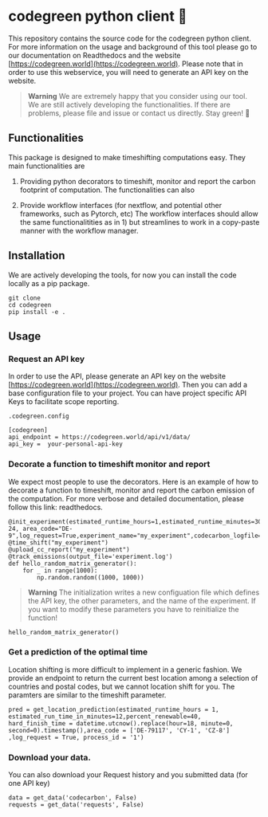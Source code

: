 # codegreen python client :seedling:
This repository contains the source code for the codegreen python client. For more information on the usage and background of this tool please go to our documentation on Readthedocs and the website [https://codegreen.world](https://codegreen.world). Please note that in order to use this webservice, you will need to generate an API key on the website.

> **Warning**
> We are extremely happy that you consider using our tool. We are still actively developing the functionalities. If there are problems, please file and issue or contact us directly. Stay green! :seedling:

##
## Functionalities
This package is designed to make timeshifting computations easy. They main functionalities are
1. Providing python decorators to timeshift, monitor and report the carbon footprint of computation. The functionalities can also 

2. Provide workflow interfaces (for nextflow, and potential other frameworks, such as Pytorch, etc)
The workflow interfaces should allow the same functionalitities as in 1) but streamlines to work in a copy-paste manner with the workflow manager.

## Installation

We are actively developing the tools, for now you can install the code locally as a pip package.
```
git clone
cd codegreen
pip install -e .
```
## Usage
### Request an API key
In order to use the API, please generate an API key on the website [https://codegreen.world](https://codegreen.world).  Then you can add a base configuration file to your project. You can have project specific API Keys to facilitate scope reporting.

```.codegreen.config```
```
[codegreen]
api_endpoint = https://codegreen.world/api/v1/data/
api_key =  your-personal-api-key
```

### Decorate a function to timeshift monitor and report
We expect most people to use the decorators. Here is an example of how to decorate a function to timeshift, monitor and report the carbon emission of the computation.
For more verbose and detailed documentation, please follow this link: readthedocs.

```
@init_experiment(estimated_runtime_hours=1,estimated_runtime_minutes=30,percent_renewable=40,allowed_delay_hours= 24, area_code="DE-9",log_request=True,experiment_name="my_experiment",codecarbon_logfile="experiment.log",nextflow_logfile="nextflow.log",overwrite=True)
@time_shift("my_experiment")
@upload_cc_report("my_experiment")
@track_emissions(output_file='experiment.log')
def hello_random_matrix_generator():
    for _ in range(1000):
        np.random.random((1000, 1000))

```
> **Warning**
> The initialization writes a new configuation file which defines the API key, the other parameters, and the name of the experiment. If you want to modify these parameters you have to reinitialize the function!
```
hello_random_matrix_generator()
```

### Get a prediction of the optimal time
Location shifting is more difficult to implement in a generic fashion. We provide an endpoint to return the current best location among a selection of countries and postal codes, but we cannot location shift for you. The paramters are similar to the timeshift parameter.
```
pred = get_location_prediction(estimated_runtime_hours = 1, estimated_run_time_in_minutes=12,percent_renewable=40, hard_finish_time = datetime.utcnow().replace(hour=18, minute=0, second=0).timestamp(),area_code = ['DE-79117', 'CY-1', 'CZ-8'] ,log_request = True, process_id = '1')

```

### Download your data.
You can also download your Request history and you submitted data (for one API key)

```
data = get_data('codecarbon', False)
requests = get_data('requests', False)

```


